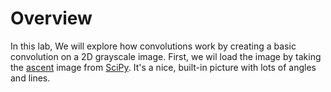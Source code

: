 
# Overview

In this lab, We will explore how convolutions work by creating a basic convolution on a 2D grayscale image. First, we wil load the image by taking the [ascent](https://docs.scipy.org/doc/scipy/reference/generated/scipy.misc.ascent.html) image from [SciPy](https://scipy.org/). It's a nice, built-in picture with lots of angles and lines.

